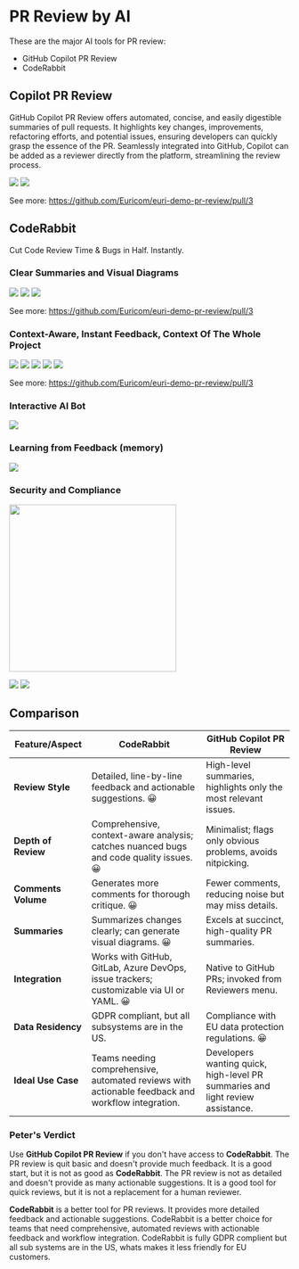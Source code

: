 # PR Review by AI

These are the major AI tools for PR review:

- GitHub Copilot PR Review
- CodeRabbit

## Copilot PR Review

GitHub Copilot PR Review offers automated, concise, and easily digestible summaries of pull requests. It highlights key changes, improvements, refactoring efforts, and potential issues, ensuring developers can quickly grasp the essence of the PR. Seamlessly integrated into GitHub, Copilot can be added as a reviewer directly from the platform, streamlining the review process.

![](./images/copilot_pr_overview.png)
![](./images/copilot_issue1.png)

See more: https://github.com/Euricom/euri-demo-pr-review/pull/3

## CodeRabbit

Cut Code Review Time & Bugs in Half. Instantly.

### Clear Summaries and Visual Diagrams

![](./images/codeRabbit-summary.png)
![](./images/codeRabbit-walkThrough.png)
![](./images/codeRabbit-walkThrough2.png)

See more: https://github.com/Euricom/euri-demo-pr-review/pull/3


### Context-Aware, Instant Feedback, Context Of The Whole Project

![](./images/codeRabbit_issue1.png)
![](./images/codeRabbit_issue2.png)
![](./images/codeRabbit_issue3.png)
![](./images/codeRabbit_issue4.png)
![](./images/codeRabbit_issue5.png)

See more: https://github.com/Euricom/euri-demo-pr-review/pull/3

### Interactive AI Bot

![](./images/codeRabbit-interaction.png)

### Learning from Feedback (memory)

![](./images/codeRabbit-learning.png)

### Security and Compliance

<img src="./images/codeRabbot_compliances.png" width="300"/>

![](./images/codeRabbot-subprocessors.png)
![](./images/codeRabbot-privacy.png)


## Comparison

| Feature/Aspect        | CodeRabbit                                                                                          | GitHub Copilot PR Review                                                            |
|----------------------|------------------------------------------------------------------------------------------------------|-------------------------------------------------------------------------------------|
| **Review Style**     | Detailed, line-by-line feedback and actionable suggestions. 😀                                         | High-level summaries, highlights only the most relevant issues.                     |
| **Depth of Review**  | Comprehensive, context-aware analysis; catches nuanced bugs and code quality issues. 😀                | Minimalist; flags only obvious problems, avoids nitpicking.                         |
| **Comments Volume**  | Generates more comments for thorough critique. 😀                                                     | Fewer comments, reducing noise but may miss details.                                |
| **Summaries**        | Summarizes changes clearly; can generate visual diagrams. 😀                                           | Excels at succinct, high-quality PR summaries.                                      |
| **Integration**      | Works with GitHub, GitLab, Azure DevOps, issue trackers; customizable via UI or YAML. 😀              | Native to GitHub PRs; invoked from Reviewers menu.                                  |
| **Data Residency**     | GDPR compliant, but all subsystems are in the US.                                                      | Compliance with EU data protection regulations. 😀                                           |
| **Ideal Use Case**   | Teams needing comprehensive, automated reviews with actionable feedback and workflow integration.    | Developers wanting quick, high-level PR summaries and light review assistance.      |

### Peter's Verdict

Use **GitHub Copilot PR Review** if you don't have access to **CodeRabbit**. The PR review is quit basic and doesn't provide much feedback. It is a good start, but it is not as good as **CodeRabbit**. The PR review is not as detailed and doesn't provide as many actionable suggestions. It is a good tool for quick reviews, but it is not a replacement for a human reviewer.

**CodeRabbit** is a better tool for PR reviews. It provides more detailed feedback and actionable suggestions. CodeRabbit is a better choice for teams that need comprehensive, automated reviews with actionable feedback and workflow integration. CodeRabbit is fully GDPR complient but all sub systems are in the US, whats makes it less friendly for EU customers.




